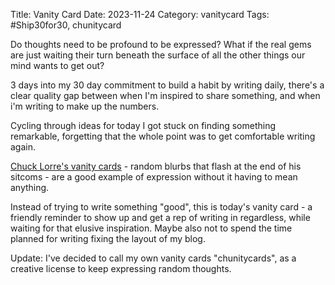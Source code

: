 Title: Vanity Card
Date: 2023-11-24
Category: vanitycard
Tags: #Ship30for30, chunitycard

Do thoughts need to be profound to be expressed? What if the real gems are just waiting their turn beneath the surface of all the other things our mind wants to get out?

3 days into my 30 day commitment to build a habit by writing daily, there's a clear quality gap between when I'm inspired to share something, and when i'm writing to make up the numbers.

Cycling through ideas for today I got stuck on finding something remarkable, forgetting that the whole point was to get comfortable writing again.

[Chuck Lorre's vanity cards](http://chucklorre.com/) - random blurbs that flash at the end of his sitcoms - are a good example of expression without it having to mean anything. 

Instead of trying to write something "good", this is today's vanity card - a friendly reminder to show up and get a rep of writing in regardless, while waiting for that elusive inspiration. Maybe also not to spend the time planned for writing fixing the layout of my blog.

Update: I've decided to call my own vanity cards "chunitycards", as a creative license to keep expressing random thoughts.